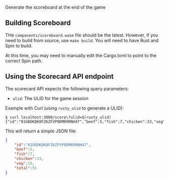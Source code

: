 Generate the scoreboard at the end of the game

## Building Scoreboard

THe `components/scoreboard.wasm` file should be the latest. However, if you need to build from source, use `make build`. You will need to have Rust and Spin to build.

At this time, you may need to manually edit the Cargo.toml to point to the correct Spin path.

## Using the Scorecard API endpoint

The scorecard API expects the following query parameters:

- `ulid`: The ULID for the game session

Example with Curl (using `rusty_ulid` to generate a ULID):

```console
$ curl localhost:3000/score\?ulid=$(rusty_ulid)
{"id":"01G0DKQK8FZ6ZFVP0DMR9RNH47","beef":5,"fish":7,"chicken":33,"veg":10,"total":55}
```

This will return a simple JSON file:

```json
{
    "id":"01G0DKQK8FZ6ZFVP0DMR9RNH47",
    "beef":5,
    "fish":7,
    "chicken":33,
    "veg":10,
    "total":55
}
```
